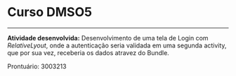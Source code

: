 # Curso DMSO5
_______________
**Atividade desenvolvida:** 
Desenvolvimento de uma tela de Login com *RelativeLyout*,
onde a autenticação seria validada em uma segunda activity, que por sua vez, receberia os dados
atravez do Bundle.

Prontuário: 3003213

